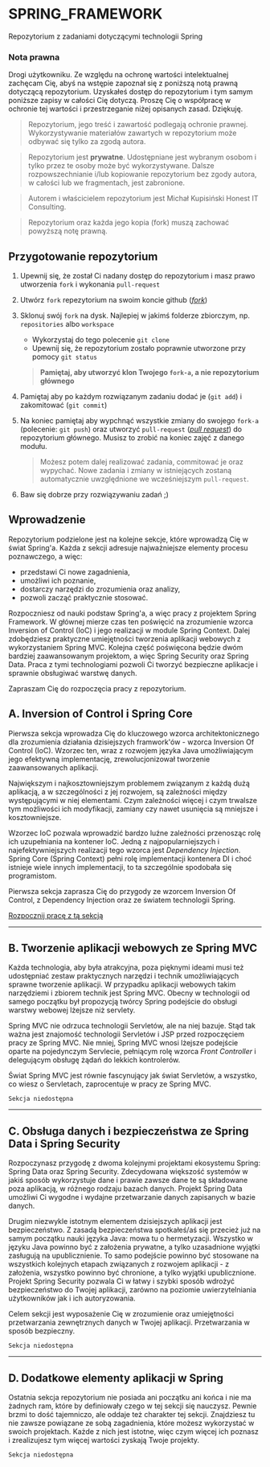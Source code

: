 # SPRING_FRAMEWORK
Repozytorium z zadaniami dotyczącymi technologii Spring


### Nota prawna

Drogi użytkowniku. Ze względu na ochronę wartości intelektualnej zachęcam Cię, abyś
na wstępie zapoznał się z poniższą notą prawną dotyczącą repozytorium. Uzyskałeś dostęp do repozytorium
i tym samym poniższe zapisy w całości Cię dotyczą. Proszę Cię o współpracę w ochronie tej wartości i przestrzeganie
niżej opisanych zasad. Dziękuję.

>Repozytorium, jego treść i zawartość podlegają ochronie prawnej. Wykorzystywanie materiałów
zawartych w repozytorium może odbywać się tylko za zgodą autora.

>Repozytorium jest **prywatne**. Udostępniane jest wybranym osobom i tylko przez te osoby może być wykorzystywane. 
Dalsze rozpowszechnianie i/lub kopiowanie repozytorium bez zgody autora, w całości lub we fragmentach, jest zabronione.

>Autorem i właścicielem repozytorium jest Michał Kupisiński Honest IT Consulting. 

>Repozytorium oraz każda jego kopia (fork) muszą zachować powyższą notę prawną.


## Przygotowanie repozytorium

1. Upewnij się, że został Ci nadany dostęp do repozytorium i masz prawo utworzenia `fork` i wykonania `pull-request`
1. Utwórz `fork` repezytorium na swoim koncie github ([*fork*](https://guides.github.com/activities/forking/))
1. Sklonuj swój `fork` na dysk. Najlepiej w jakimś folderze zbiorczym, np. `repositories` albo `workspace`
   - Wykorzystaj do tego polecenie `git clone`
   - Upewnij się, że repozytorium zostało poprawnie utworzone przy pomocy `git status`
   
   > **Pamiętaj, aby utworzyć klon Twojego `fork-a`, a nie repozytorium głównego**
   
1. Pamiętaj aby po każdym rozwiązanym zadaniu dodać je (`git add`) i zakomitować (`git commit`)
1. Na koniec pamiętaj aby wypchnąć wszystkie zmiany do swojego `fork-a` (polecenie: `git push`) oraz utworzyć `pull-request` ([*pull request*](https://help.github.com/articles/creating-a-pull-request)) do repozytorium głównego. Musisz to zrobić na koniec zajęć z danego modułu.

   > Możesz potem dalej realizować zadania, commitować je oraz wypychać. Nowe zadania i zmiany w istniejących zostaną automatycznie uwzględnione we wcześniejszym `pull-request`.
1. Baw się dobrze przy rozwiązywaniu zadań ;)

## Wprowadzenie

Repozytorium podzielone jest na kolejne sekcje, które wprowadzą Cię w świat Spring'a.
Każda z sekcji adresuje najważniejsze elementy procesu poznawczego, a więc:
* przedstawi Ci nowe zagadnienia,
* umożliwi ich poznanie,
* dostarczy narzędzi do zrozumienia oraz analizy,
* pozwoli zacząć praktycznie stosować.

Rozpoczniesz od nauki podstaw Spring'a, a więc pracy z projektem Spring Framework. W głównej mierze czas ten poświęcić na zrozumienie wzorca Inversion of Control (IoC) i jego realizacji w module Spring Context. Dalej zdobędziesz praktyczne umiejętności tworzenia aplikacji webowych z wykorzystaniem Spring MVC. Kolejna część poświęcona będzie dwóm bardziej zaawansowanym projektom, a więc Spring Security oraz Spring Data. Praca z tymi technologiami pozwoli Ci tworzyć bezpieczne aplikacje i sprawnie obsługiwać warstwę danych.

Zapraszam Cię do rozpoczęcia pracy z repozytorium.


## A. Inversion of Control i Spring Core

Pierwsza sekcja wprowadza Cię do kluczowego wzorca architektonicznego dla zrozumienia działania dzisiejszych framwork'ów - wzorca Inversion Of Control (IoC). Wzorzec ten, wraz z rozwojem języka Java umożliwiającym jego efektywną implementację, zrewolucjonizował tworzenie zaawansowanych aplikacji.

Największym i najkosztowniejszym problemem związanym z każdą dużą aplikacją, a w szczególności z jej rozwojem, są zależności między występującymi w niej elementami. Czym zależności więcej i czym trwalsze tym możliwości ich modyfikacji, zamiany czy nawet usunięcia są mniejsze i kosztowniejsze.

Wzorzec IoC pozwala wprowadzić bardzo luźne zaleźności przenosząc rolę ich uzupełniania na kontener IoC. Jedną z najpopularniejszych i najefektywniejszych realizacji tego wzorca jest _Dependency Injection_. Spring Core (Spring Context) pełni rolę implementacji kontenera DI i choć istnieje wiele innych implementacji, to ta szczególnie spodobała się programistom.

Pierwsza sekcja zaprasza Cię do przygody ze wzorcem Inversion Of Control, z Dependency Injection oraz ze światem technologii Spring.

[Rozpocznij pracę z tą sekcją](sections/section_a/README.md)

---

## B. Tworzenie aplikacji webowych ze Spring MVC

Każda technologia, aby była atrakcyjna, poza pięknymi ideami musi też udostępniać zestaw praktycznych narzędzi i technik umożliwiających sprawne tworzenie aplikacji. W przypadku aplikacji webowych takim narzędziemi i zbiorem technik jest Spring MVC. Obecny w technologii od samego początku był propozycją twórcy Spring podejście do obsługi warstwy webowej lżejsze niż servlety.

Spring MVC nie odrzuca technologii Servletów, ale na niej bazuje. Stąd tak ważna jest znajomość technologii Servletów i JSP przed rozpoczęciem pracy ze Spring MVC. Nie mniej, Spring MVC wnosi lżejsze podejście oparte na pojedynczym Servlecie, pełniącym rolę wzorca _Front Controller_ i delegującym obsługę żądań do lekkich kontrolerów.

Świat Spring MVC jest równie fascynujący jak świat Servletów, a wszystko, co wiesz o Servletach, zaprocentuje w pracy ze Spring MVC.

`Sekcja niedostępna`

---

## C. Obsługa danych i bezpieczeństwa ze Spring Data i Spring Security

Rozpoczynasz przygodę z dwoma kolejnymi projektami ekosystemu Spring: Spring Data oraz Spring Security. Zdecydowana większość systemów w jakiś sposób wykorzystuje dane i prawie zawsze dane te są składowane poza aplikacją, w różnego rodzaju bazach danych. Projekt Spring Data umożliwi Ci wygodne i wydajne przetwarzanie danych zapisanych w bazie danych.

Drugim niezwykle istotnym elementem dzisiejszych aplikacji jest bezpieczeństwo. Z zasadą bezpieczeństwa spotkałeś/aś się przecież już na samym początku nauki języka Java: mowa tu o hermetyzacji. Wszystko w języku Java powinno być z założenia prywatne, a tylko uzasadnione wyjątki zasługują na upublicznienie. To samo podejście powinno być stosowane na wszystkich kolejnych etapach związanych z rozwojem aplikacji - z założenia, wszystko powinno być chronione, a tylko wyjątki upublicznione. Projekt Spring Security pozwala Ci w łatwy i szybki sposób wdrożyć bezpieczeństwo do Twojej aplikacji, zarówno na poziomie uwierzytelniania użytkowników jak i ich autoryzowania.

Celem sekcji jest wyposażenie Cię w zrozumienie oraz umiejętności przetwarzania zewnętrznych danych w Twojej aplikacji. Przetwarzania w sposób bezpieczny.

`Sekcja niedostępna`

---

## D. Dodatkowe elementy aplikacji w Spring

Ostatnia sekcja repozytorium nie posiada ani początku ani końca i nie ma żadnych ram, które by definiowały czego w tej sekcji się nauczysz. Pewnie brzmi to dość tajemniczo, ale oddaje też charakter tej sekcji. Znajdziesz tu nie zawsze powiązane ze sobą zagadnienia, które możesz wykorzystać w swoich projektach. Każde z nich jest istotne, więc czym więcej ich poznasz i zrealizujesz tym więcej wartości zyskają Twoje projekty.

`Sekcja niedostępna`